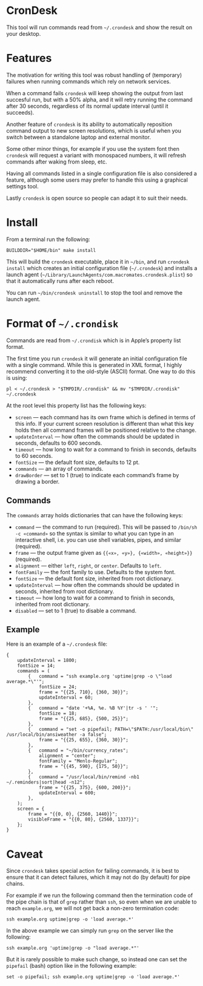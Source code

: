 # CronDesk

This tool will run commands read from `~/.crondesk` and show the result on your desktop.

# Features

The motivation for writing this tool was robust handling of (temporary) failures when running commands which rely on network services.

When a command fails `crondesk` will keep showing the output from last succesful run, but with a 50% alpha, and it will retry running the command after 30 seconds, regardless of its normal update interval (until it succeeds).

Another feature of `crondesk` is its ability to automatically reposition command output to new screen resolutions, which is useful when you switch between a standalone laptop and external monitor.

Some other minor things, for example if you use the system font then `crondesk` will request a variant with monospaced numbers, it will refresh commands after waking from sleep, etc.

Having all commands listed in a single configuration file is also considered a feature, although some users may prefer to handle this using a graphical settings tool.

Lastly `crondesk` is open source so people can adapt it to suit their needs.

# Install

From a terminal run the following:

	BUILDDIR="$HOME/bin" make install

This will build the `crondesk` executable, place it in `~/bin`, and run `crondesk install` which creates an initial configuration file (`~/.crondesk`) and installs a launch agent (`~/Library/LaunchAgents/com.macromates.crondesk.plist`) so that it automatically runs after each reboot.

You can run `~/bin/crondesk uninstall` to stop the tool and remove the launch agent.

# Format of `~/.crondisk`

Commands are read from `~/.crondisk` which is in Apple’s property list format.

The first time you run `crondesk` it will generate an initial configuration file with a single command. While this is generated in XML format, I highly recommend converting it to the old-style (ASCII) format. One way to do this is using:

	pl < ~/.crondesk > "$TMPDIR/.crondisk" && mv "$TMPDIR/.crondisk" ~/.crondesk

At the root level this property list has the following keys:

* `screen` — each command has its own frame which is defined in terms of this info. If your current screen resolution is different than what this key holds then all command frames will be positioned relative to the change.
* `updateInterval` — how often the commands should be updated in seconds, defaults to 600 seconds.
* `timeout` — how long to wait for a command to finish in seconds, defaults to 60 seconds.
* `fontSize` — the default font size, defaults to 12 pt.
* `commands` — an array of commands.
* `drawBorder` — set to 1 (true) to indicate each command’s frame by drawing a border.

## Commands

The `commands` array holds dictionaries that can have the following keys:

* `command` — the command to run (required). This will be passed to `/bin/sh -c «command»` so the syntax is similar to what you can type in an interactive shell, i.e. you can use shell variables, pipes, and similar (required).
* `frame` — the output frame given as `{{«x», «y»}, {«width», «height»}}` (required).
* `alignment` — either `left`, `right`, or `center`. Defaults to `left`.
* `fontFamily` — the font family to use. Defaults to the system font.
* `fontSize` — the default font size, inherited from root dictionary.
* `updateInterval` — how often the commands should be updated in seconds, inherited from root dictionary.
* `timeout` — how long to wait for a command to finish in seconds, inherited from root dictionary.
* `disabled` — set to 1 (true) to disable a command.

## Example

Here is an example of a `~/.crondesk` file:

	{
		updateInterval = 1800;
		fontSize = 14;
		commands = (
			{	command = "ssh example.org 'uptime|grep -o \"load average.*\"'";
				fontSize = 24;
				frame = "{{25, 710}, {360, 30}}";
				updateInterval = 60;
			},
			{	command = "date '+%A, %e. %B %Y'|tr -s ' '";
				fontSize = 18;
				frame = "{{25, 685}, {500, 25}}";
			},
			{	command = "set -o pipefail; PATH=\"$PATH:/usr/local/bin\" /usr/local/bin/ansiweather -a false";
				frame = "{{25, 655}, {360, 30}}";
			},
			{	command = "~/bin/currency_rates";
				alignment = "center";
				fontFamily = "Menlo-Regular";
				frame = "{{45, 590}, {175, 50}}";
			},
			{	command = "/usr/local/bin/remind -nb1 ~/.reminders|sort|head -n12";
				frame = "{{25, 375}, {600, 200}}";
				updateInterval = 600;
			},
		);
		screen = {
			frame = "{{0, 0}, {2560, 1440}}";
			visibleFrame = "{{0, 80}, {2560, 1337}}";
		};
	}

# Caveat

Since `crondesk` takes special action for failing commands, it is best to ensure that it can detect failures, which it may not do (by default) for pipe chains.

For example if we run the following command then the termination code of the pipe chain is that of `grep` rather than `ssh`, so even when we are unable to reach `example.org`, we will not get back a non-zero termination code:

	ssh example.org uptime|grep -o 'load average.*'

In the above example we can simply run `grep` on the server like the following:

	ssh example.org 'uptime|grep -o "load average.*"'

But it is rarely possible to make such change, so instead one can set the `pipefail` (bash) option like in the following example:

	set -o pipefail; ssh example.org uptime|grep -o 'load average.*'
